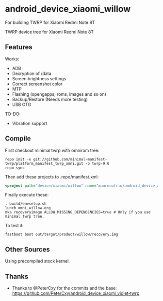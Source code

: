 # android_device_xiaomi_willow
For building TWRP for Xiaomi Redmi Note 8T

TWRP device tree for Xiaomi Redmi Note 8T

## Features

Works:

- ADB
- Decryption of /data
- Screen brightness settings
- Correct screenshot color
- MTP
- Flashing (opengapps, roms, images and so on)
- Backup/Restore (Needs more testing)
- USB OTG

TO-DO:

- Vibration support

## Compile

First checkout minimal twrp with omnirom tree:

```
repo init -u git://github.com/minimal-manifest-twrp/platform_manifest_twrp_omni.git -b twrp-9.0
repo sync
```

Then add these projects to .repo/manifest.xml:

```xml
<project path="device/xiaomi/willow" name="mauronofrio/android_device_xiaomi_willow" remote="github" revision="android-9.0" />
```

Finally execute these:

```
. build/envsetup.sh
lunch omni_willow-eng
mka recoveryimage ALLOW_MISSING_DEPENDENCIES=true # Only if you use minimal twrp tree.
```

To test it:

```
fastboot boot out/target/product/willow/recovery.img
```

## Other Sources

Using precompiled stock kernel.

## Thanks

- Thanks to @PeterCxy for the commits and the base: https://github.com/PeterCxy/android_device_xiaomi_violet-twrp
